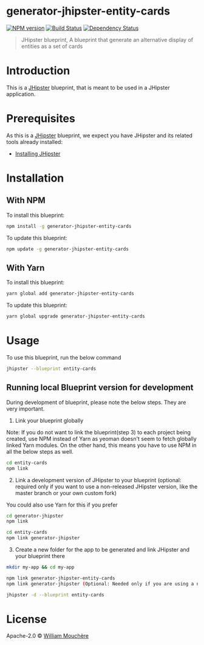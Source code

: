 # generator-jhipster-entity-cards
[![NPM version][npm-image]][npm-url] [![Build Status][travis-image]][travis-url] [![Dependency Status][daviddm-image]][daviddm-url]
> JHipster blueprint, A blueprint that generate an alternative display of entities as a set of cards

# Introduction

This is a [JHipster](https://www.jhipster.tech/) blueprint, that is meant to be used in a JHipster application.

# Prerequisites

As this is a [JHipster](https://www.jhipster.tech/) blueprint, we expect you have JHipster and its related tools already installed:

- [Installing JHipster](https://www.jhipster.tech/installation/)

# Installation

## With NPM

To install this blueprint:

```bash
npm install -g generator-jhipster-entity-cards
```

To update this blueprint:

```bash
npm update -g generator-jhipster-entity-cards
```

## With Yarn

To install this blueprint:

```bash
yarn global add generator-jhipster-entity-cards
```

To update this blueprint:

```bash
yarn global upgrade generator-jhipster-entity-cards
```

# Usage

To use this blueprint, run the below command

```bash
jhipster --blueprint entity-cards
```


## Running local Blueprint version for development

During development of blueprint, please note the below steps. They are very important.

1. Link your blueprint globally 

Note: If you do not want to link the blueprint(step 3) to each project being created, use NPM instead of Yarn as yeoman doesn't seem to fetch globally linked Yarn modules. On the other hand, this means you have to use NPM in all the below steps as well.

```bash
cd entity-cards
npm link
```

2. Link a development version of JHipster to your blueprint (optional: required only if you want to use a non-released JHipster version, like the master branch or your own custom fork)

You could also use Yarn for this if you prefer

```bash
cd generator-jhipster
npm link

cd entity-cards
npm link generator-jhipster
```

3. Create a new folder for the app to be generated and link JHipster and your blueprint there

```bash
mkdir my-app && cd my-app

npm link generator-jhipster-entity-cards
npm link generator-jhipster (Optional: Needed only if you are using a non-released JHipster version)

jhipster -d --blueprint entity-cards

```

# License

Apache-2.0 © [William Mouchère]()


[npm-image]: https://img.shields.io/npm/v/generator-jhipster-entity-cards.svg
[npm-url]: https://npmjs.org/package/generator-jhipster-entity-cards
[travis-image]: https://travis-ci.org/wmouchere/generator-jhipster-entity-cards.svg?branch=master
[travis-url]: https://travis-ci.org/wmouchere/generator-jhipster-entity-cards
[daviddm-image]: https://david-dm.org/wmouchere/generator-jhipster-entity-cards.svg?theme=shields.io
[daviddm-url]: https://david-dm.org/wmouchere/generator-jhipster-entity-cards
